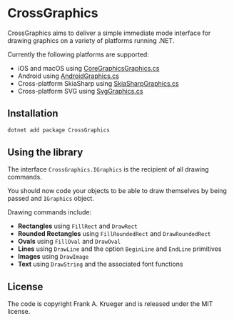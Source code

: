 # CrossGraphics

CrossGraphics aims to deliver a simple immediate mode interface for drawing graphics
on a variety of platforms running .NET.

Currently the following platforms are supported:

* iOS and macOS using [CoreGraphicsGraphics.cs](https://github.com/praeclarum/CrossGraphics/blob/master/CoreGraphicsGraphics.cs)
* Android using [AndroidGraphics.cs](https://github.com/praeclarum/CrossGraphics/blob/master/AndroidGraphics.cs)
* Cross-platform SkiaSharp using [SkiaSharpGraphics.cs](https://github.com/praeclarum/CrossGraphics/blob/master/SkiaGraphics.cs)
* Cross-platform SVG using [SvgGraphics.cs](https://github.com/praeclarum/CrossGraphics/blob/master/SvgGraphics.cs)


## Installation

```bash
dotnet add package CrossGraphics
```


## Using the library

The interface `CrossGraphics.IGraphics` is the recipient of all drawing commands.

You should now code your objects to be able to draw themselves by being passed and `IGraphics` object.

Drawing commands include:

* **Rectangles** using `FillRect` and `DrawRect`
* **Rounded Rectangles** using `FillRoundedRect` and `DrawRoundedRect`
* **Ovals** using `FillOval` and `DrawOval`
* **Lines** using `DrawLine` and the option `BeginLine` and `EndLine` primitives
* **Images** using `DrawImage`
* **Text** using `DrawString` and the associated font functions


## License

The code is copyright Frank A. Krueger and is released under the MIT license.
